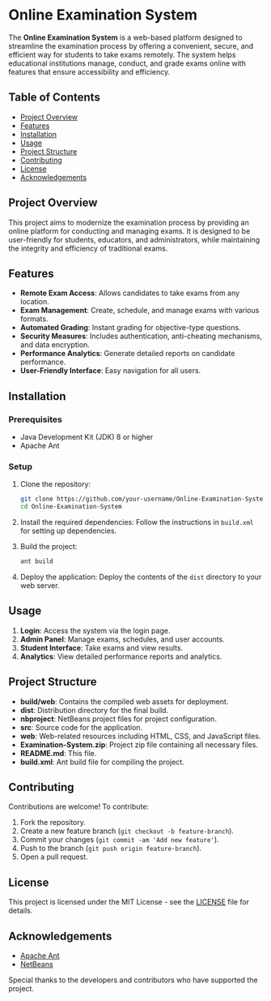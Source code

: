 # Online Examination System

The **Online Examination System** is a web-based platform designed to streamline the examination process by offering a convenient, secure, and efficient way for students to take exams remotely. The system helps educational institutions manage, conduct, and grade exams online with features that ensure accessibility and efficiency.

## Table of Contents
- [Project Overview](#project-overview)
- [Features](#features)
- [Installation](#installation)
- [Usage](#usage)
- [Project Structure](#project-structure)
- [Contributing](#contributing)
- [License](#license)
- [Acknowledgements](#acknowledgements)

## Project Overview

This project aims to modernize the examination process by providing an online platform for conducting and managing exams. It is designed to be user-friendly for students, educators, and administrators, while maintaining the integrity and efficiency of traditional exams.

## Features

- **Remote Exam Access**: Allows candidates to take exams from any location.
- **Exam Management**: Create, schedule, and manage exams with various formats.
- **Automated Grading**: Instant grading for objective-type questions.
- **Security Measures**: Includes authentication, anti-cheating mechanisms, and data encryption.
- **Performance Analytics**: Generate detailed reports on candidate performance.
- **User-Friendly Interface**: Easy navigation for all users.

## Installation

### Prerequisites

- Java Development Kit (JDK) 8 or higher
- Apache Ant

### Setup

1. Clone the repository:
    ```bash
    git clone https://github.com/your-username/Online-Examination-System.git
    cd Online-Examination-System
    ```

2. Install the required dependencies:
    Follow the instructions in `build.xml` for setting up dependencies.

3. Build the project:
    ```bash
    ant build
    ```

4. Deploy the application:
    Deploy the contents of the `dist` directory to your web server.

## Usage

1. **Login**: Access the system via the login page.
2. **Admin Panel**: Manage exams, schedules, and user accounts.
3. **Student Interface**: Take exams and view results.
4. **Analytics**: View detailed performance reports and analytics.

## Project Structure

- **build/web**: Contains the compiled web assets for deployment.
- **dist**: Distribution directory for the final build.
- **nbproject**: NetBeans project files for project configuration.
- **src**: Source code for the application.
- **web**: Web-related resources including HTML, CSS, and JavaScript files.
- **Examination-System.zip**: Project zip file containing all necessary files.
- **README.md**: This file.
- **build.xml**: Ant build file for compiling the project.

## Contributing

Contributions are welcome! To contribute:

1. Fork the repository.
2. Create a new feature branch (`git checkout -b feature-branch`).
3. Commit your changes (`git commit -am 'Add new feature'`).
4. Push to the branch (`git push origin feature-branch`).
5. Open a pull request.

## License

This project is licensed under the MIT License - see the [LICENSE](LICENSE) file for details.

## Acknowledgements

- [Apache Ant](https://ant.apache.org/)
- [NetBeans](https://netbeans.apache.org/)

Special thanks to the developers and contributors who have supported the project.
